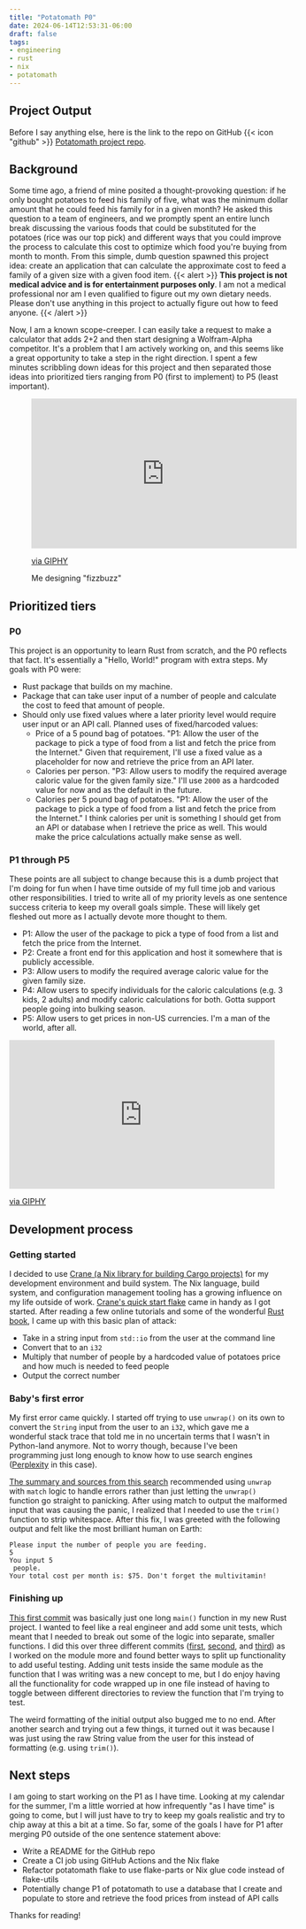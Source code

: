 ```yaml
---
title: "Potatomath P0"
date: 2024-06-14T12:53:31-06:00
draft: false
tags:
- engineering
- rust
- nix
- potatomath
---
```


## Project Output
Before I say anything else, here is the link to the repo on GitHub {{< icon "github" >}} [Potatomath project repo](https://github.com/alesauce/potatomath).

## Background
Some time ago, a friend of mine posited a thought-provoking question: if he only bought potatoes to feed his family of five, what was the minimum dollar amount that he could feed his family for in a given month? He asked this question to a team of engineers, and we promptly spent an entire lunch break discussing the various foods that could be substituted for the potatoes (rice was our top pick) and different ways that you could improve the process to calculate this cost to optimize which food you're buying from month to month. From this simple, dumb question spawned this project idea: create an application that can calculate the approximate cost to feed a family of a given size with a given food item.
{{< alert >}}
**This project is not medical advice and is for entertainment purposes only**. I am not a medical professional nor am I even qualified to figure out my own dietary needs. Please don't use anything in this project to actually figure out how to feed anyone.
{{< /alert >}}

Now, I am a known scope-creeper. I can easily take a request to make a calculator that adds 2+2 and then start designing a Wolfram-Alpha competitor. It's a problem that I am actively working on, and this seems like a great opportunity to take a step in the right direction. I spent a few minutes scribbling down ideas for this project and then separated those ideas into prioritized tiers ranging from P0 (first to implement) to P5 (least important).
<figure>
    <iframe src="https://giphy.com/embed/iF8IaDx2N6vfzS2k52" width="480" height="271" style="" frameBorder="0" class="giphy-embed" allowFullScreen></iframe><p><a href="https://giphy.com/gifs/parksandrec-parks-and-recreation-rec-peacocktv-iF8IaDx2N6vfzS2k52">via GIPHY</a></p>
    <figcaption>Me designing "fizzbuzz" </figcaption>
</figure>

## Prioritized tiers
### P0
This project is an opportunity to learn Rust from scratch, and the P0 reflects that fact. It's essentially a "Hello, World!" program with extra steps. My goals with P0 were:
- Rust package that builds on my machine.
- Package that can take user input of a number of people and calculate the cost to feed that amount of people.
- Should only use fixed values where a later priority level would require user input or an API call. Planned uses of fixed/harcoded values:
	- Price of a 5 pound bag of potatoes. "P1: Allow the user of the package to pick a type of food from a list and fetch the price from the Internet." Given that requirement, I'll use a fixed value as a placeholder for now and retrieve the price from an API later.
	- Calories per person. "P3: Allow users to modify the required average caloric value for the given family size." I'll use `2000` as a hardcoded value for now and as the default in the future.
	- Calories per 5 pound bag of potatoes.  "P1: Allow the user of the package to pick a type of food from a list and fetch the price from the Internet." I think calories per unit is something I should get from an API or database when I retrieve the price as well. This would make the price calculations actually make sense as well.
### P1 through P5
These points are all subject to change because this is a dumb project that I'm doing for fun when I have time outside of my full time job and various other responsibilities. I tried to write all of my priority levels as one sentence success criteria to keep my overall goals simple. These will likely get fleshed out more as I actually devote more thought to them.
- P1: Allow the user of the package to pick a type of food from a list and fetch the price from the Internet.
- P2: Create a front end for this application and host it somewhere that is publicly accessible.
- P3: Allow users to modify the required average caloric value for the given family size.
- P4: Allow users to specify individuals for the caloric calculations (e.g. 3 kids, 2 adults) and modify caloric calculations for both. Gotta support people going into bulking season.
- P5: Allow users to get prices in non-US currencies. I'm a man of the world, after all.

<iframe src="https://giphy.com/embed/3o8dFtBRuym9wGc024" width="480" height="269" style="" frameBorder="0" class="giphy-embed" allowFullScreen></iframe><p><a href="https://giphy.com/gifs/baio-man-of-the-world-3o8dFtBRuym9wGc024">via GIPHY</a></p>

## Development process
### Getting started
I decided to use [Crane (a Nix library for building Cargo projects)](https://github.com/ipetkov/crane) for my development environment and build system. The Nix language, build system, and configuration management tooling has a growing influence on my life outside of work. [Crane's quick start flake](https://github.com/ipetkov/crane/blob/master/examples/quick-start/flake.nix) came in handy as I got started. After reading a few online tutorials and some of the wonderful [Rust book](https://doc.rust-lang.org/book/), I came up with this basic plan of attack:
- Take in a string input from `std::io` from the user at the command line
- Convert that to an `i32`
- Multiply that number of people by a hardcoded value of potatoes price and how much is needed to feed people
- Output the correct number
### Baby's first error
My first error came quickly. I started off trying to use `unwrap()` on its own to convert the `String` input from the user to an `i32`, which gave me a wonderful stack trace that told me in no uncertain terms that I wasn't in Python-land anymore. Not to worry though, because I've been programming just long enough to know how to use search engines ([Perplexity](https://www.perplexity.ai/) in this case).

[The summary and sources from this search](https://www.perplexity.ai/search/rust-convert-string-qUbunjfOQyaZvEQwPuJa8Q) recommended using `unwrap` with `match` logic to handle errors rather than just letting the `unwrap()` function go straight to panicking. After using match to output the malformed input that was causing the panic, I realized that I needed to use the `trim()` function to strip whitespace. After this fix, I was greeted with the following output and felt like the most brilliant human on Earth:
```
Please input the number of people you are feeding.
5
You input 5
 people.
Your total cost per month is: $75. Don't forget the multivitamin!
```
### Finishing up
[This first commit](https://github.com/alesauce/potatomath/pull/1/commits/bb4e61b2a19c716da9f4d398b6b0cdd0187329cf) was basically just one long `main()` function in my new Rust project. I wanted to feel like a real engineer and add some unit tests, which meant that I needed to break out some of the logic into separate, smaller functions. I did this over three different commits ([first](https://github.com/alesauce/potatomath/pull/1/commits/bb4e61b2a19c716da9f4d398b6b0cdd0187329cf), [second](https://github.com/alesauce/potatomath/pull/1/commits/87aaa1247e9bfc9bcd781abd13082e3df37ce193), and [third](https://github.com/alesauce/potatomath/pull/1/commits/82d146407ef6a571fe4814f342a1addaf01f8094)) as I worked on the module more and found better ways to split up functionality to add useful testing. Adding unit tests inside the same module as the function that I was writing was a new concept to me, but I do enjoy having all the functionality for code wrapped up in one file instead of having to toggle between different directories to review the function that I'm trying to test.

The weird formatting of the initial output also bugged me to no end. After another search and trying out a few things, it turned out it was because I was just using the raw String value from the user for this instead of formatting (e.g. using `trim()`).
## Next steps
I am going to start working on the P1 as I have time. Looking at my calendar for the summer, I'm a little worried at how infrequently "as I have time" is going to come, but I will just have to try to keep my goals realistic and try to chip away at this a bit at a time. So far, some of the goals I have for P1 after merging P0 outside of the one sentence statement above:
- Write a README for the GitHub repo
- Create a CI job using GitHub Actions and the Nix flake
- Refactor potatomath flake to use flake-parts or Nix glue code instead of flake-utils
- Potentially change P1 of potatomath to use a database that I create and populate to store and retrieve the food prices from instead of API calls

Thanks for reading!
